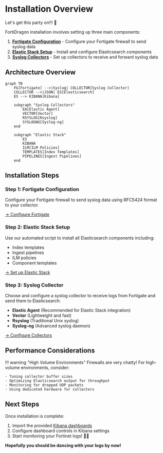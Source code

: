 # Installation Overview

Let's get this party on!!! 🤩

FortiDragon installation involves setting up three main components:

1. **[Fortigate Configuration](fortigate.md)** - Configure your Fortigate firewall to send syslog data
2. **[Elastic Stack Setup](elastic.md)** - Install and configure Elasticsearch components  
3. **[Syslog Collectors](collectors.md)** - Set up collectors to receive and forward syslog data

## Architecture Overview

```mermaid
graph TB
    FG[Fortigate] -->|Syslog| COLLECTOR[Syslog Collector]
    COLLECTOR -->|JSON| ES[Elasticsearch]
    ES --> KIBANA[Kibana]
    
    subgraph "Syslog Collectors"
        EA[Elastic Agent]
        VECTOR[Vector]
        RSYSLOG[Rsyslog]
        SYSLOGNG[Syslog-ng]
    end
    
    subgraph "Elastic Stack"
        ES
        KIBANA
        ILM[ILM Policies]
        TEMPLATES[Index Templates]
        PIPELINES[Ingest Pipelines]
    end
```

## Installation Steps

### Step 1: Fortigate Configuration
Configure your Fortigate firewall to send syslog data using RFC5424 format to your collector.

[→ Configure Fortigate](fortigate.md)

### Step 2: Elastic Stack Setup
Use our automated script to install all Elasticsearch components including:
- Index templates
- Ingest pipelines
- ILM policies
- Component templates

[→ Set up Elastic Stack](elastic.md)

### Step 3: Syslog Collector
Choose and configure a syslog collector to receive logs from Fortigate and send them to Elasticsearch:
- **Elastic Agent** (Recommended for Elastic Stack integration)
- **Vector** (Lightweight and fast)
- **Rsyslog** (Traditional Unix syslog)
- **Syslog-ng** (Advanced syslog daemon)

[→ Configure Collectors](collectors.md)

## Performance Considerations

!!! warning "High Volume Environments"
    Firewalls are very chatty! For high-volume environments, consider:
    
    - Tuning collector buffer sizes
    - Optimizing Elasticsearch output for throughput
    - Monitoring for dropped UDP packets
    - Using dedicated hardware for collectors

## Next Steps

Once installation is complete:

1. Import the provided [Kibana dashboards](../dashboards.md)
2. Configure dashboard controls in Kibana settings
3. Start monitoring your Fortinet logs! 🕺💃

**Hopefully you should be dancing with your logs by now!**
